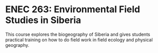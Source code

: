 # ENEC 263: Environmental Field Studies in Siberia

This course explores the biogeography of Siberia and gives students practical training on how to do field work in field ecology and physical geography.